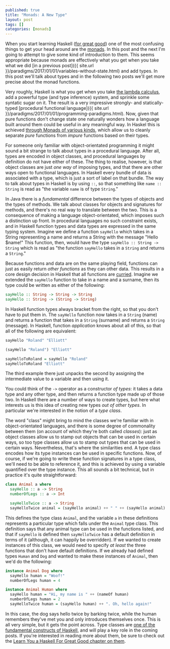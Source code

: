 ```yaml
---
published: true
title: "Monads: A New Type"
layout: post
tags: []
categories: [monads]
---
```

When you start learning Haskell ([for great good](http://learnyouahaskell.com/)) one of the most confusing things to get your head around are the [monads](https://en.wikipedia.org/wiki/Monad_(functional_programming)). In this post and the next I'm going to attempt to give some kind of introduction to them. This seems appropriate because monads are effectively what you get when you take what we did [in a previous post]({{ site.url }}/paradigms/2017/01/01/variables-without-state.html) and add types. In this post we'll talk about types and in the following two posts we'll get more precise about the monad functions.

Very roughly, Haskell is what you get when you take [the lambda calculus](https://en.wikipedia.org/wiki/Lambda_calculus), add a powerful type (and type inference) system, and sprinkle some syntatic sugar on it. The result is a very impressive strongly- and statically-typed [procedural functional language]({{ site.url }}/paradigms/2017/01/01/programming-paradigms.html). Now, given that pure functions don't change state one naturally wonders how a language built around them could be useful in any meaningful way. In Haskel this is achieved [through Monads of various kinds](https://www.youtube.com/watch?v=06x8Wf2r2Mc), which allow us to cleanly separate *pure* functions from *impure* functions based on their types.

For someone only familiar with object-orientated programming it might sound a bit strange to talk about types in a procedural language. After all, types are encoded in object classes, and procedural languages by definition do not have either of these. The thing to realise, however, is that object classes are just *one way* of imposing types, and that there are other ways open to functional languages. In Haskell every bundle of data is associated with a type, which is just a sort of label on that bundle. The way to talk about types in Haskell is by using `::`, so that something like `name :: String` is read as "the variable `name` is of type `String`."

In Java there is a *fundamental* difference between the types of objects and the types of methods. We talk about classes for objects and signatures for methods, and there's no real way to translate between the two. This is a consequence of making a language object-orientated, which imposes such a distinction up front. In procedural languages no such constraint exists, and in Haskell function types and data types are expressed in the same typing system. Imagine we define a function `sayHello` which takes in a String representing a name and returns a String with the message "Hello $name!" This function, then, would have the type `sayHello :: String -> String` which is read as "the function `sayHello` takes in a `String` and returns a `String`."

Because functions and data are on the same playing field, functions can just as easily return *other functions* as they can other data. This results in a core design decision in Haskell that all functions are [curried](https://en.wikipedia.org/wiki/Currying). Imagine we extended the `sayHello` function to take in a name and a surname, then its type could be written as either of the following:


```haskell
sayHello :: String -> String -> String
sayHello :: String -> (String -> String)
```

In Haskell function types always bracket from the right, so that you don't have to put them in. The `sayHello` function now takes in a `String` (name) and returns a function that takes in a `String` (surname) and returns a `String` (message). In Haskell, function *application* knows about all of this, so that all of the following are equivalent:

```haskell
sayHello "Roland" "Elliott"

(sayHello "Roland") "Elliott"

sayHelloToRoland = sayHello "Roland"
sayHelloToRoland "Elliott"
```

The third example there just unpacks the second by assigning the intermediate value to a variable and then using it.

You could think of the `->` operator as a constructor *of types*: it takes a data type and any other type, and then returns a function type made up of those two. In Haskell there are a number of ways to create types, but here what interests us is this idea of creating new types *out of other types*. In particular we're interested in the notion of a *type class*.

The word "class" might bring to mind the classes we're familiar with in object-orientated languages, and there is some degree of commonality between them (on account of which they're both called *classes*): just as object classes allow us to stamp out objects that can be used in certain ways, so too type classes allow us to stamp out types that can be used in certain ways. Nevertheless, that's where the similarities end. A type class encodes how its type instances can be used in specific functions. Now, of course, if we're going to write these function signatures in a type class, we'll need to be able to reference it, and this is achieved by using a variable quantified over the type instance. This all sounds a bit technical, but in practice it's quite straightforward:

```haskell
class Animal a where
  sayHello :: a -> String
  numberOfLegs :: a -> Int

  sayHelloTwice :: a -> String
  sayHelloTwice animal = (sayHello animal) ++ " " ++ (sayHello animal)
```

This defines the type class `Animal`, and the variable `a` in these definitions represents a particular type which falls under the `Animal` type class. This definition says that any animal type can be used in the functions listed, and that if `sayHello` is defined then `sayHelloTwice` has a default definition in terms of it (although, it can happily be overridden). If we wanted to create instances of this class, we would need to specify *at least* the three functions that don't have default definitions. If we already had defined types `Human` and `Dog` and wanted to make these instances of `Animal`, then we'd do the following:

```haskell
instance Animal Dog where
  sayHello human = "Woof!"
  numberOfLegs human = 4

instance Animal Human where
  sayHello human = "Hi, my name is " ++ (nameOf human)
  numberOfLegs human = 2
  sayHelloTwice human = (sayHello human) ++ ". Oh, hello again!"
```

In this case, the dog says hello twice by barking twice, while the human remembers they've met you and only introduces themselves once. This is all very simple, but it gets the point across. Type classes are [one of the fundamental constructs of Haskell](https://youtu.be/KnV9L5xiHt0?t=15m30s), and will play a key role in the coming posts. If you're interested in reading more about them, be sure to check out the [Learn You a Haskell For Great Good chapter on them](http://learnyouahaskell.com/types-and-typeclasses).
